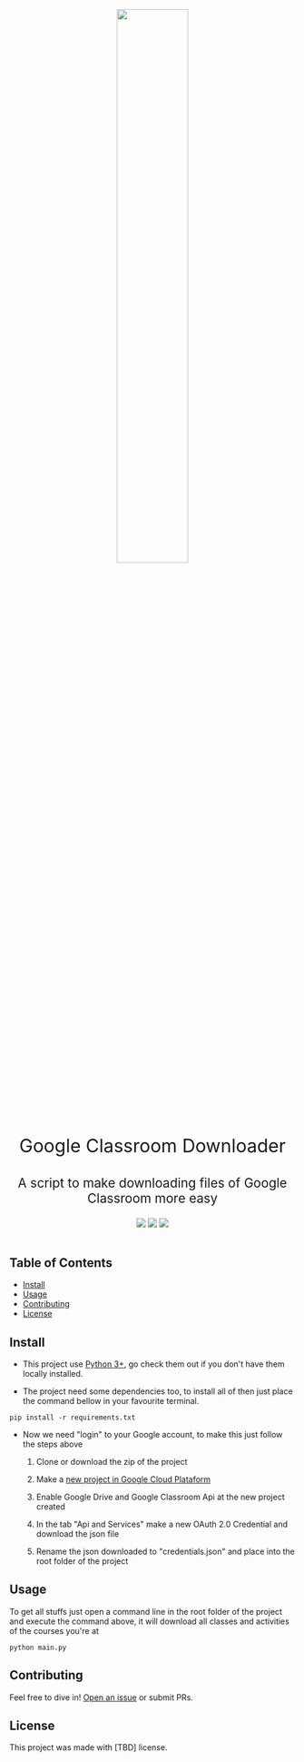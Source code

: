 
<p align="center" width="100%">
    <img width="50%" src="https://github.com/eduardopenedo/google_classroom_downloader/blob/main/docs/images/kissclipart-google-classroom-icon-clipart-google-classroom-edu-9a98222156330de7.png?raw=tr"> 
</p>

<p align="center" style="font-size:2rem">
    Google Classroom Downloader
</p>
<p align="center" style="font-size:1.4rem">
    A script to make downloading files of Google Classroom more easy
</p>

<div align="center">
    <img src="https://img.shields.io/pypi/v/pip?label=pip">
    <img src="https://img.shields.io/static/v1?label=google-api-python-client&message=2.20.0&color=green">
    <img src="https://img.shields.io/static/v1?label=google-auth-oauthlib2&message=0.4.6&color=green">
</div>
<br/>


## Table of Contents

- [Install](#install)
- [Usage](#usage)
- [Contributing](#contributing)
- [License](#license)

## Install

* This project use [Python 3+](https://www.python.org/downloads/), go check them out if you don't have them locally installed.

* The project need some dependencies too, to install all of then just place the command bellow in your favourite terminal.
```
pip install -r requirements.txt
```

* Now we need "login" to your Google account, to make this just follow the steps above

    1. Clone or download the zip of the project

    2. Make a [new project in Google Cloud Plataform](https://developers.google.com/workspace/guides/create-project)

    3. Enable Google Drive and Google Classroom Api at the new project created

    4. In the tab "Api and Services" make a new OAuth 2.0 Credential and download the json file

    5. Rename the json downloaded to "credentials.json" and place into the root folder of the project


## Usage

To get all stuffs just open a command line in the root folder of the project and execute the command above, it will download all classes and activities of the courses you're at

```
python main.py
```

## Contributing

Feel free to dive in! [Open an issue](https://github.com/RichardLitt/standard-readme/issues/new) or submit PRs.


## License
This project was made with [TBD] license.